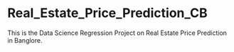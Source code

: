 # Real_Estate_Price_Prediction_CB

This is the Data Science Regression Project on Real Estate Price Prediction in Banglore.
